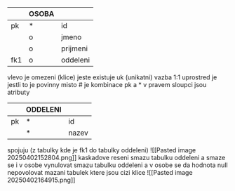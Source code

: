 
|     | OSOBA |          |
| --- | ----- | -------- |
| pk  | *     | id       |
|     | o     | jmeno    |
|     | o     | prijmeni |
| fk1 | o     | oddeleni |
vlevo je omezeni (klice)
	jeste existuje uk (unikatni)
		vazba 1:1
uprostred je jestli to je povinny
	misto # je kombinace pk a *
v pravem sloupci jsou atributy


|     | ODDELENI |       |
| --- | -------- | ----- |
| pk  | *        | id    |
|     | *        | nazev |

spojuju (z tabulky kde je fk1 do tabulky oddeleni)
![[Pasted image 20250402152804.png]]
kaskadove reseni
	smazu tabulku oddeleni a smaze se i v osobe
vynulovat
	smazu tabulku oddeleni a v osobe se da hodnota null
nepovolovat mazani tabulek ktere jsou cizi klice
![[Pasted image 20250402164915.png]]

